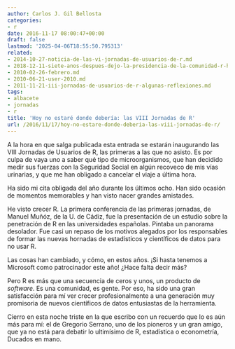 ```yaml
---
author: Carlos J. Gil Bellosta
categories:
- r
date: 2016-11-17 08:00:47+00:00
draft: false
lastmod: '2025-04-06T18:55:50.795313'
related:
- 2014-10-27-noticia-de-las-vi-jornadas-de-usuarios-de-r.md
- 2018-12-11-siete-anos-despues-dejo-la-presidencia-de-la-comunidad-r-hispano.md
- 2010-02-26-febrero.md
- 2010-06-21-user-2010.md
- 2011-11-21-iii-jornadas-de-usuarios-de-r-algunas-reflexiones.md
tags:
- albacete
- jornadas
- r
title: 'Hoy no estaré donde debería: las VIII Jornadas de R'
url: /2016/11/17/hoy-no-estare-donde-deberia-las-viii-jornadas-de-r/
---
```


A la hora en que salga publicada esta entrada se estarán inaugurando las VIII Jornadas de Usuarios de R, las primeras a las que no asisto. Es por culpa de vaya uno a saber qué tipo de microorganismos, que han decidido medir sus fuerzas con la Seguridad Social en algún recoveco de mis vías urinarias, y que me han obligado a cancelar el viaje a última hora.

Ha sido mi cita obligada del año durante los últimos ocho. Han sido ocasión de momentos memorables y han visto nacer grandes amistades.

He visto crecer R. La primera conferencia de las primeras jornadas, de Manuel Muñóz, de la U. de Cádiz, fue la presentación de un estudio sobre la penetración de R en las universidades españolas. Pintaba un panorama desolador. Fue casi un repaso de los motivos alegados por los responsables de formar las nuevas hornadas de estadísticos y científicos de datos para no usar R.

Las cosas han cambiado, y cómo, en estos años. ¡Si hasta tenemos a Microsoft como patrocinador este año! ¿Hace falta decir más?

Pero R es más que una secuencia de ceros y unos, un producto de _software_. Es una comunidad, es gente. Por eso, ha sido una gran satisfacción para mí ver crecer profesionalmente a una generación muy promisoria de nuevos científicos de datos entusiastas de la herramienta.

Cierro en esta noche triste en la que escribo con un recuerdo que lo es aún más para mí: el de Gregorio Serrano, uno de los pioneros y un gran amigo, que ya no está para debatir lo ultimísimo de R, estadística o econometría, Ducados en mano.
